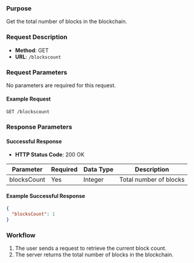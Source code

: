 ### Purpose
Get the total number of blocks in the blockchain.

### Request Description
- **Method**: GET  
- **URL**: `/blockscount`

### Request Parameters
No parameters are required for this request.

#### Example Request
```
GET /blockscount
```

### Response Parameters

#### Successful Response
- **HTTP Status Code**: 200 OK

| Parameter     | Required | Data Type | Description                             |
| ------------- | -------- | --------- | --------------------------------------- |
| blocksCount   | Yes      | Integer   | Total number of blocks                  |

#### Example Successful Response
```json
{
  "blocksCount": 1
}
```

### Workflow
1. The user sends a request to retrieve the current block count.
2. The server returns the total number of blocks in the blockchain.